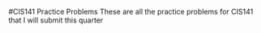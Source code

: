 #CIS141 Practice Problems
These are all the practice problems for CIS141 that I will submit this quarter
